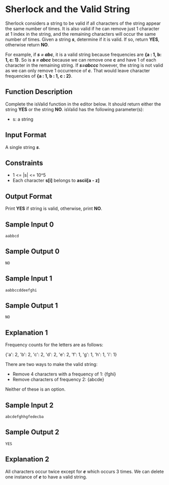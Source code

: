 # Sherlock and the Valid String
Sherlock considers a string to be valid if all characters of the string appear the same number of times. It is also valid if he can remove just 1 character at 1 index in the string, and the remaining characters will occur the same number of times. Given a string ***s***, determine if it is valid. If so, return **YES**, otherwise return **NO**.

For example, if ***s = abc***, it is a valid string because frequencies are **{a : 1, b: 1, c: 1}**. So is ***s = abcc*** because we can remove one **c** and have 1 of each character in the remaining string. If ***s=abccc*** however, the string is not valid as we can only remove 1 occurrence of ***c***. That would leave character frequencies of **{a : 1, b : 1, c : 2}**.

## Function Description
Complete the isValid function in the editor below. It should return either the string **YES** or the string **NO**.
isValid has the following parameter(s):
- s: a string
## Input Format
A single string ***s***.
## Constraints
- 1 <= |s| <= 10^5
- Each character **s[i]** belongs to **ascii[a - z]**

## Output Format
Print **YES** if string  is valid, otherwise, print **NO**. 
## Sample Input 0
`aabbcd`
## Sample Output 0
`NO`
## Sample Input 1
`aabbccddeefghi`
## Sample Output 1
`NO`
## Explanation 1
Frequency counts for the letters are as follows:

{'a': 2, 'b': 2, 'c': 2, 'd': 2, 'e': 2, 'f': 1, 'g': 1, 'h': 1, 'i': 1}

There are two ways to make the valid string:
- Remove 4 characters with a frequency of 1: {fghi}
- Remove  characters of frequency 2: {abcde}

Neither of these is an option.
## Sample Input 2
`abcdefghhgfedecba`
## Sample Output 2
`YES`
## Explanation 2
All characters occur twice except for ***e*** which occurs 3 times. We can delete one instance of ***e*** to have a valid string.